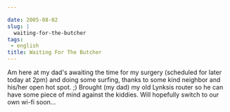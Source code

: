 ```yaml
---

date: 2005-08-02
slug: |
  waiting-for-the-butcher
tags:
 - english
title: Waiting For The Butcher
---
```


Am here at my dad's awaiting the time for my surgery (scheduled for
later today at 2pm) and doing some surfing, thanks to some kind neighbor
and his/her open hot spot. ;) Brought (my dad) my old Lynksis router so
he can have some piece of mind against the kiddies. Will hopefully
switch to our own wi-fi soon...
